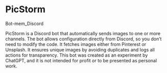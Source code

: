 # PicStorm
Bot-mem_Discord

PicStorm is a Discord bot that automatically sends images to one or more channels. The bot allows configuration directly from Discord, so you don’t need to modify the code. It fetches images either from Pinterest or Unsplash.
It ensures unique images by avoiding duplicates and logs all actions for transparency.
This bot was created as an experiment by ChatGPT, and it is not intended for profit or to be presented as personal work.
